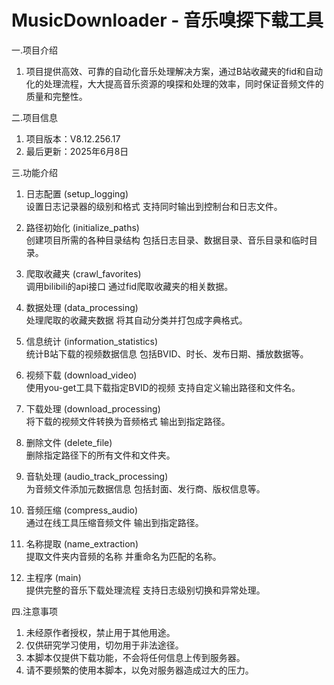 # MusicDownloader - 音乐嗅探下载工具

一.项目介绍
1. 项目提供高效、可靠的自动化音乐处理解决方案，通过B站收藏夹的fid和自动化的处理流程，大大提高音乐资源的嗅探和处理的效率，同时保证音频文件的质量和完整性。

二.项目信息
1. 项目版本：V8.12.256.17
2. 最后更新：2025年6月8日

三.功能介绍
1. 日志配置 (setup_logging)<br>
设置日志记录器的级别和格式 支持同时输出到控制台和日志文件。

2. 路径初始化 (initialize_paths)<br>
创建项目所需的各种目录结构 包括日志目录、数据目录、音乐目录和临时目录。

3. 爬取收藏夹 (crawl_favorites)<br>
调用bilibili的api接口 通过fid爬取收藏夹的相关数据。

4. 数据处理 (data_processing)<br>
处理爬取的收藏夹数据 将其自动分类并打包成字典格式。

5. 信息统计 (information_statistics)<br>
统计B站下载的视频数据信息 包括BVID、时长、发布日期、播放数据等。

6. 视频下载 (download_video)<br>
使用you-get工具下载指定BVID的视频 支持自定义输出路径和文件名。

7. 下载处理 (download_processing)<br>
将下载的视频文件转换为音频格式 输出到指定路径。

8. 删除文件 (delete_file)<br>
删除指定路径下的所有文件和文件夹。

9. 音轨处理 (audio_track_processing)<br>
为音频文件添加元数据信息 包括封面、发行商、版权信息等。

10. 音频压缩 (compress_audio)<br>
通过在线工具压缩音频文件 输出到指定路径。

11. 名称提取 (name_extraction)<br>
提取文件夹内音频的名称 并重命名为匹配的名称。

12. 主程序 (main)<br>
提供完整的音乐下载处理流程 支持日志级别切换和异常处理。

四.注意事项
1. 未经原作者授权，禁止用于其他用途。
2. 仅供研究学习使用，切勿用于非法途径。
3. 本脚本仅提供下载功能，不会将任何信息上传到服务器。
4. 请不要频繁的使用本脚本，以免对服务器造成过大的压力。
